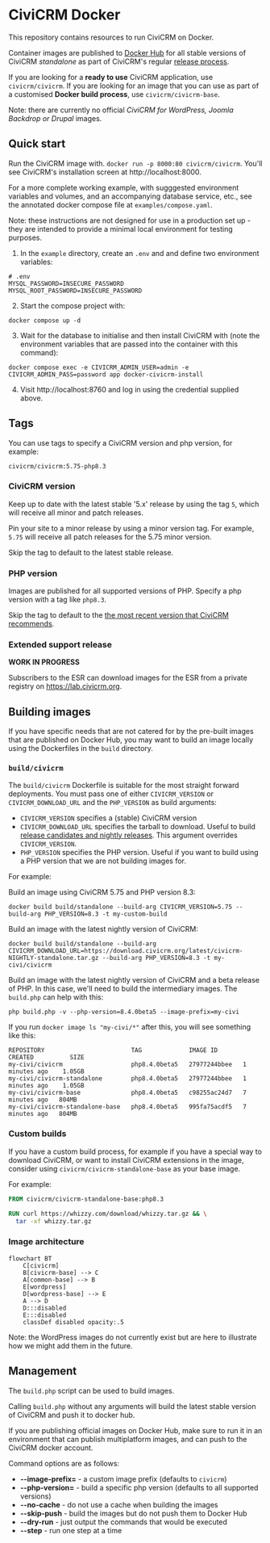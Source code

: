# CiviCRM Docker

This repository contains resources to run CiviCRM on Docker.

Container images are published to [Docker Hub](https://hub.docker.com/u/civicrm) for all stable versions of CiviCRM *standalone* as part of CiviCRM's regular [release process](https://docs.civicrm.org/dev/en/latest/core/release-process/).

If you are looking for a **ready to use** CiviCRM application, use `civicrm/civicrm`. If you are looking for an image that you can use as part of a customised **Docker build process**, use `civicrm/civicrm-base`.

Note: there are currently no official *CiviCRM for WordPress, Joomla Backdrop or Drupal* images.

## Quick start

Run the CiviCRM image with. `docker run -p 8000:80 civicrm/civicrm`. You'll see CiviCRM's installation screen at http://localhost:8000.

For a more complete working example, with sugggested environment variables and volumes, and an accompanying database service, etc., see the annotated docker compose file at `examples/compose.yaml`.

Note: these instructions are not designed for use in a production set up - they are intended to provide a minimal local environment for testing purposes.

1. In the `example` directory, create an `.env` and and define two environment variables:

```shell
# .env
MYSQL_PASSWORD=INSECURE_PASSWORD
MYSQL_ROOT_PASSWORD=INSECURE_PASSWORD
```

2. Start the compose project with:

```shell
docker compose up -d
```

3. Wait for the database to initialise and then install CiviCRM with (note the environment variables that are passed into the container with this command):

```shell
docker compose exec -e CIVICRM_ADMIN_USER=admin -e CIVICRM_ADMIN_PASS=password app docker-civicrm-install
```

4. Visit http://localhost:8760 and log in using the credential supplied above.

## Tags

You can use tags to specify a CiviCRM version and php version, for example: 

`civicrm/civicrm:5.75-php8.3`

### CiviCRM version

Keep up to date with the latest stable '5.x' release by using the tag `5`, which will receive all minor and patch releases.

Pin your site to a minor release by using a minor version tag. For example, `5.75` will receive all patch releases for the 5.75 minor version.

Skip the tag to default to the latest stable release.

### PHP version

Images are published for all supported versions of PHP. Specify a php version with a tag like `php8.3`.

Skip the tag to default to the [the most recent version that CiviCRM recommends](https://docs.civicrm.org/installation/en/latest/general/requirements/#php-version).

### Extended support release

**WORK IN PROGRESS**

Subscribers to the ESR can download images for the ESR from a private registry on https://lab.civicrm.org.

## Building images

If you have specific needs that are not catered for by the pre-built images that are published on Docker Hub, you may want to build an image locally using the Dockerfiles in the `build` directory.

### `build/civicrm`

The `build/civicrm` Dockerfile is suitable for the most straight forward deployments. You must pass one of either `CIVICRM_VERSION` or `CIVICRM_DOWNLOAD_URL` and the `PHP_VERSION` as build arguments:

- `CIVICRM_VERSION` specifies a (stable) CiviCRM version
- `CIVICRM_DOWNLOAD_URL` specifies the tarball to download. Useful to build [release candidates and nightly releases](https://download.civicrm.org/latest/). This argument overrides `CIVICRM_VERSION`.
- `PHP_VERSION` specifies the PHP version. Useful if you want to build using a PHP version that we are not building images for.

For example:

Build an image using CiviCRM 5.75 and PHP version 8.3:

```shell
docker build build/standalone --build-arg CIVICRM_VERSION=5.75 --build-arg PHP_VERSION=8.3 -t my-custom-build
```

Build an image with the latest nightly version of CiviCRM:

```shell
docker build build/standalone --build-arg CIVICRM_DOWNLOAD_URL=https://download.civicrm.org/latest/civicrm-NIGHTLY-standalone.tar.gz --build-arg PHP_VERSION=8.3 -t my-civi/civicrm
```

Build an image with the latest nightly version of CiviCRM and a beta release of PHP. In this case, we'll need to build the intermediary images. The `build.php` can help with this:

```shell
php build.php -v --php-version=8.4.0beta5 --image-prefix=my-civi
```

If you run `docker image ls "my-civi/*"` after this, you will see something like this: 

```
REPOSITORY                        TAG             IMAGE ID       CREATED          SIZE
my-civi/civicrm                   php8.4.0beta5   27977244bbee   1 minutes ago    1.05GB
my-civi/civicrm-standalone        php8.4.0beta5   27977244bbee   1 minutes ago    1.05GB
my-civi/civicrm-base              php8.4.0beta5   c98255ac24d7   7 minutes ago   804MB
my-civi/civicrm-standalone-base   php8.4.0beta5   995fa75acdf5   7 minutes ago   804MB
```

### Custom builds

If you have a custom build process, for example if you have a special way to download CiviCRM, or want to install CiviCRM extensions in the image, consider using `civicrm/civicrm-standalone-base` as your base image.

For example:

```Dockerfile
FROM civicrm/civicrm-standalone-base:php8.3

RUN curl https://whizzy.com/download/whizzy.tar.gz && \
  tar -xf whizzy.tar.gz 
```



### Image architecture

```mermaid
flowchart BT
    C[civicrm]
    B[civicrm-base] --> C
    A[common-base] --> B
    E[wordpress]
    D[wordpress-base] --> E
    A --> D
    D:::disabled
    E:::disabled
    classDef disabled opacity:.5
```

Note: the WordPress images do not currently exist but are here to illustrate how we might add them in the future.

## Management

The `build.php` script can be used to build images.

Calling `build.php` without any arguments will build the latest stable version of CiviCRM and push it to docker hub.

If you are publishing official images on Docker Hub, make sure to run it in an environment that can publish multiplatform images, and can push to the CiviCRM docker account.

Command options are as follows:

- **--image-prefix=** - a custom image prefix (defaults to `civicrm`)
- **--php-version=** - build a specific php version (defaults to all supported versions)
- **--no-cache** - do not use a cache when building the images
- **--skip-push** - build the images but do not push them to Docker Hub
- **--dry-run** - just output the commands that would be executed
- **--step** - run one step at a time
